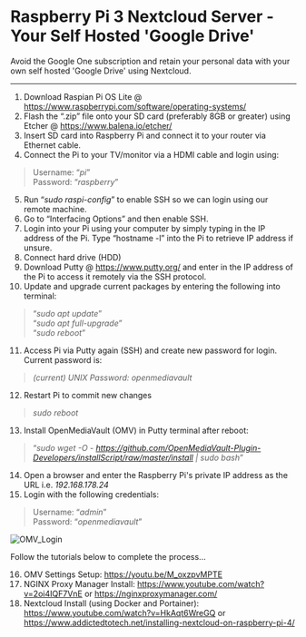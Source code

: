 # Raspberry Pi 3 Nextcloud Server - Your Self Hosted 'Google Drive'

Avoid the Google One subscription and retain your personal data with your own self hosted 'Google Drive' using Nextcloud.

-------------------------------------------------------------------------------------------------------------------------------

1. Download Raspian Pi OS Lite @ https://www.raspberrypi.com/software/operating-systems/
2. Flash the “.zip” file onto your SD card (preferably 8GB or greater) using Etcher @ https://www.balena.io/etcher/
3. Insert SD card into Raspberry Pi and connect it to your router via Ethernet cable.
4. Connect the Pi to your TV/monitor via a HDMI cable and login using:
>Username: “*pi*” <br />
>Password: “*raspberry*” <br />
5. Run “*sudo raspi-config*” to enable SSH so we can login using our remote machine.
6. Go to “Interfacing Options” and then enable SSH.
7. Login into your Pi using your computer by simply typing in the IP address of the Pi. Type “hostname -l” into the Pi to retrieve IP address if unsure.
8. Connect hard drive (HDD)
9. Download Putty @ https://www.putty.org/ and enter in the IP address of the Pi to access it remotely via the SSH protocol.
10. Update and upgrade current packages by entering the following into terminal:
>“*sudo apt update*” <br />
>“*sudo apt full-upgrade*” <br />
>“*sudo reboot*” <br />
11. Access Pi via Putty again (SSH) and create new password for login. Current password is:
>*(current) UNIX Password: openmediavault*
12. Restart Pi to commit new changes
>*sudo reboot*
13. Install OpenMediaVault (OMV) in Putty terminal after reboot:
>“*sudo wget -O - https://github.com/OpenMediaVault-Plugin-Developers/installScript/raw/master/install | sudo bash*” <br />
14. Open a browser and enter the Raspberry Pi's private IP address as the URL i.e. *192.168.178.24*
15. Login with the following credentials:
>Username: “*admin*” <br />
>Password: “*openmediavault*” <br />

![OMV_Login](https://user-images.githubusercontent.com/36043248/131504405-01039aef-51f3-474f-9838-e48a90275bf6.PNG)

Follow the tutorials below to complete the process...

16. OMV Settings Setup: https://youtu.be/M_oxzpvMPTE
17. NGINX Proxy Manager Install: https://www.youtube.com/watch?v=2oi4IQF7VnE or https://nginxproxymanager.com/
18. Nextcloud Install (using Docker and Portainer): https://www.youtube.com/watch?v=HkAqt6WreGQ or https://www.addictedtotech.net/installing-nextcloud-on-raspberry-pi-4/

